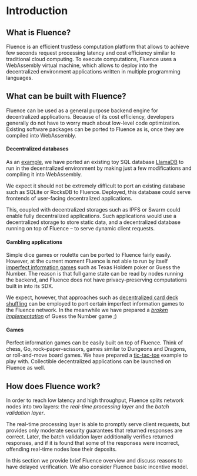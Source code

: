 # Introduction

## What is Fluence?

Fluence is an efficient trustless computation platform that allows to achieve few seconds request processing latency and cost efficiency similar to traditional cloud computing. To execute computations, Fluence uses a WebAssembly virtual machine, which allows to deploy into the decentralized environment applications written in multiple programming languages.


## What can be built with Fluence?

Fluence can be used as a general purpose backend engine for decentralized applications. Because of its cost efficiency, developers generally do not have to worry much about low-level code optimization. Existing software packages can be ported to Fluence as is, once they are compiled into WebAssembly.

#### Decentralized databases

As an [example](https://github.com/fluencelabs/tutorials/tree/master/llamadb), we have ported an existing toy SQL database [LlamaDB](https://github.com/nukep/llamadb) to run in the decentralized environment by making just a few modifications and compiling it into WebAssembly.

We expect it should not be extremely difficult to port an existing database such as SQLite or RocksDB to Fluence. Deployed, this database could serve frontends of user-facing decentralized applications. 

This, coupled with decentralized storages such as IPFS or Swarm could enable fully decentralized applications. Such applications would use a decentralized storage to store static data, and a decentralized database running on top of Fluence – to serve dynamic client requests.

#### Gambling applications

Simple dice games or roulette can be ported to Fluence fairly easily. However, at the current moment Fluence is not able to run by itself [imperfect information games](https://en.wikipedia.org/wiki/Perfect_information) such as Texas Holdem poker or Guess the Number. The reason is that full game state can be read by nodes running the backend, and Fluence does not have privacy-preserving computations built in into its SDK.

We expect, however, that approaches such as [decentralized card deck shuffling](https://ethereum.stackexchange.com/questions/376/what-are-effective-and-secure-ways-of-shuffling-a-deck-of-cards-in-a-contract/758) can be employed to port certain imperfect information games to the Fluence network. In the meanwhile we have prepared a _[broken implementation](https://github.com/fluencelabs/tutorials/tree/master/guessing-game)_ of Guess the Number game ;)

#### Games

Perfect information games can be easily built on top of Fluence. Think of chess, Go, rock–paper–scissors, games similar to Dungeons and Dragons, or roll-and-move board games. We have prepared a [tic-tac-toe](https://github.com/fluencelabs/tutorials/tree/master/tic-tac-toe) example to play with. Collectible decentralized applications can be launched on Fluence as well.


## How does Fluence work?

In order to reach low latency and high throughput, Fluence splits network nodes into two layers: the _real-time processing layer_ and the _batch validation layer_. 

The real-time processing layer is able to promptly serve client requests, but provides only moderate security guarantees that returned responses are correct. Later, the batch validation layer additionally verifies returned responses, and if it is found that some of the responses were incorrect, offending real-time nodes lose their deposits.

In this section we provide brief Fluence overview and discuss reasons to have delayed verification. We also consider Fluence basic incentive model.


